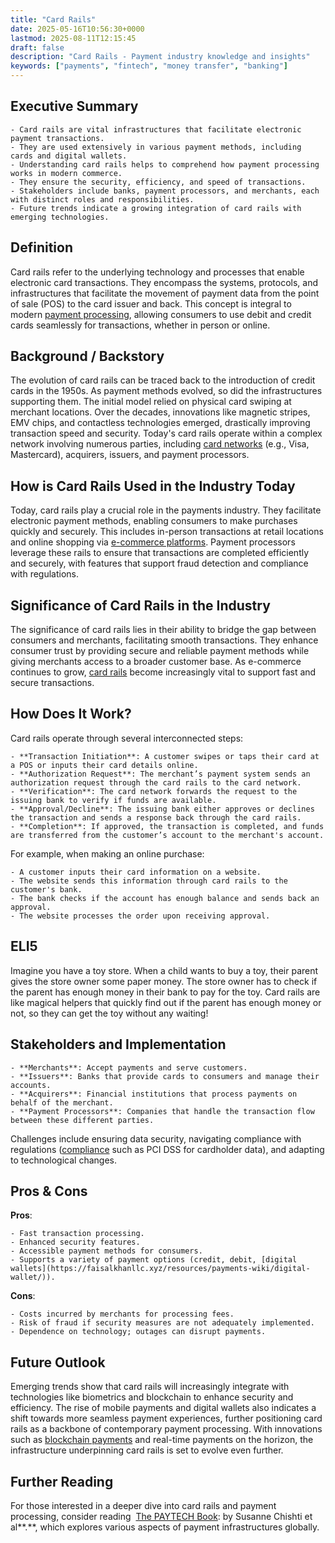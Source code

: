 ```yaml
---
title: "Card Rails"
date: 2025-05-16T10:56:30+0000
lastmod: 2025-08-11T12:15:45
draft: false
description: "Card Rails - Payment industry knowledge and insights"
keywords: ["payments", "fintech", "money transfer", "banking"]
---
```


## Executive Summary

 	- Card rails are vital infrastructures that facilitate electronic payment transactions.
 	- They are used extensively in various payment methods, including cards and digital wallets.
 	- Understanding card rails helps to comprehend how payment processing works in modern commerce.
 	- They ensure the security, efficiency, and speed of transactions.
 	- Stakeholders include banks, payment processors, and merchants, each with distinct roles and responsibilities.
 	- Future trends indicate a growing integration of card rails with emerging technologies.

## Definition
Card rails refer to the underlying technology and processes that enable electronic card transactions. They encompass the systems, protocols, and infrastructures that facilitate the movement of payment data from the point of sale (POS) to the card issuer and back. This concept is integral to modern [payment processing](https://faisalkhanllc.xyz/resources/payments-wiki/payment-processing/), allowing consumers to use debit and credit cards seamlessly for transactions, whether in person or online.
## Background / Backstory
The evolution of card rails can be traced back to the introduction of credit cards in the 1950s. As payment methods evolved, so did the infrastructures supporting them. The initial model relied on physical card swiping at merchant locations. Over the decades, innovations like magnetic stripes, EMV chips, and contactless technologies emerged, drastically improving transaction speed and security. Today's card rails operate within a complex network involving numerous parties, including [card networks](https://faisalkhanllc.xyz/resources/payments-wiki/card-networks/) (e.g., Visa, Mastercard), acquirers, issuers, and payment processors.
## How is Card Rails Used in the Industry Today
Today, card rails play a crucial role in the payments industry. They facilitate electronic payment methods, enabling consumers to make purchases quickly and securely. This includes in-person transactions at retail locations and online shopping via [e-commerce platforms](https://faisalkhanllc.xyz/resources/payments-wiki/e-commerce-platforms/). Payment processors leverage these rails to ensure that transactions are completed efficiently and securely, with features that support fraud detection and compliance with regulations.
## Significance of Card Rails in the Industry
The significance of card rails lies in their ability to bridge the gap between consumers and merchants, facilitating smooth transactions. They enhance consumer trust by providing secure and reliable payment methods while giving merchants access to a broader customer base. As e-commerce continues to grow, [card rails](https://faisalkhanllc.xyz/resources/payments-wiki/payment-rails/) become increasingly vital to support fast and secure transactions.
## How Does It Work?
Card rails operate through several interconnected steps:

 	- **Transaction Initiation**: A customer swipes or taps their card at a POS or inputs their card details online.
 	- **Authorization Request**: The merchant’s payment system sends an authorization request through the card rails to the card network.
 	- **Verification**: The card network forwards the request to the issuing bank to verify if funds are available.
 	- **Approval/Decline**: The issuing bank either approves or declines the transaction and sends a response back through the card rails.
 	- **Completion**: If approved, the transaction is completed, and funds are transferred from the customer’s account to the merchant's account.

For example, when making an online purchase:

 	- A customer inputs their card information on a website.
 	- The website sends this information through card rails to the customer's bank.
 	- The bank checks if the account has enough balance and sends back an approval.
 	- The website processes the order upon receiving approval.

## ELI5
Imagine you have a toy store. When a child wants to buy a toy, their parent gives the store owner some paper money. The store owner has to check if the parent has enough money in their bank to pay for the toy. Card rails are like magical helpers that quickly find out if the parent has enough money or not, so they can get the toy without any waiting!
## Stakeholders and Implementation

 	- **Merchants**: Accept payments and serve customers.
 	- **Issuers**: Banks that provide cards to consumers and manage their accounts.
 	- **Acquirers**: Financial institutions that process payments on behalf of the merchant.
 	- **Payment Processors**: Companies that handle the transaction flow between these different parties.

Challenges include ensuring data security, navigating compliance with regulations ([compliance](https://faisalkhanllc.xyz/resources/payments-wiki/compliance/) such as PCI DSS for cardholder data), and adapting to technological changes.
## Pros & Cons
**Pros**:

 	- Fast transaction processing.
 	- Enhanced security features.
 	- Accessible payment methods for consumers.
 	- Supports a variety of payment options (credit, debit, [digital wallets](https://faisalkhanllc.xyz/resources/payments-wiki/digital-wallet/)).

**Cons**:

 	- Costs incurred by merchants for processing fees.
 	- Risk of fraud if security measures are not adequately implemented.
 	- Dependence on technology; outages can disrupt payments.

## Future Outlook
Emerging trends show that card rails will increasingly integrate with technologies like biometrics and blockchain to enhance security and efficiency. The rise of mobile payments and digital wallets also indicates a shift towards more seamless payment experiences, further positioning card rails as a backbone of contemporary payment processing. With innovations such as [blockchain payments](https://faisalkhanllc.xyz/resources/payments-wiki/blockchain-payments/) and real-time payments on the horizon, the infrastructure underpinning card rails is set to evolve even further.
## Further Reading
For those interested in a deeper dive into card rails and payment processing, consider reading  [The PAYTECH Book](https://www.goodreads.com/en/book/show/51116629-the-paytech-book): by Susanne Chishti et al**.**, which explores various aspects of payment infrastructures globally.